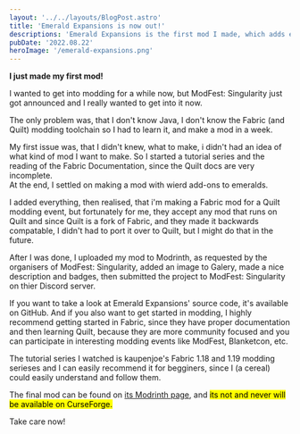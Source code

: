 ```yaml
---
layout: '../../layouts/BlogPost.astro'
title: 'Emerald Expansions is now out!'
descriptions: 'Emerald Expansions is the first mod I made, which adds emerald armor, tools and other wierd things.'
pubDate: '2022.08.22'
heroImage: '/emerald-expansions.png'
---
```

**I just made my first mod!**  

I wanted to get into modding for a while now, but ModFest: Singularity just got announced and I really wanted to get into it now.  

The only problem was, that I don't know Java, I don't know the Fabric (and Quilt) modding toolchain so I had to learn it, and make a mod in a week.  

My first issue was, that I didn't knew, what to make, i didn't had an idea of what kind of mod I want to make. So I started a tutorial series and the reading of the Fabric Documentation, since the Quilt docs are very incomplete.  
At the end, I settled on making a mod with wierd add-ons to emeralds.  

I added everything, then realised, that i'm making a Fabric mod for a Quilt modding event, but fortunately for me, they accept any mod that runs on Quilt and since Quilt is a fork of Fabric, and they made it backwards compatable, I didn't had to port it over to Quilt, but I might do that in the future.

After I was done, I uploaded my mod to Modrinth, as requested by the organisers of ModFest: Singularity, added an image to Galery, made a nice description and badges, then submitted the project to ModFest: Singularity on thier Discord server.

If you want to take a look at Emerald Expansions' source code, it's available on GitHub. And if you also want to get started in modding, I highly recommend getting started in Fabric, since they have proper documentation and then learning Quilt, because they are more community focused and you can participate in interesting modding events like ModFest, Blanketcon, etc.

The tutorial series I watched is kaupenjoe's Fabric 1.18 and 1.19 modding serieses and I can easily recommend it for begginers, since I (a cereal) could easily understand and follow them.

The final mod can be found on [its Modrinth page](https://modrinth.com/mod/emerald-expansions), and <mark>its not and never will be available on CurseForge.</mark>

Take care now!